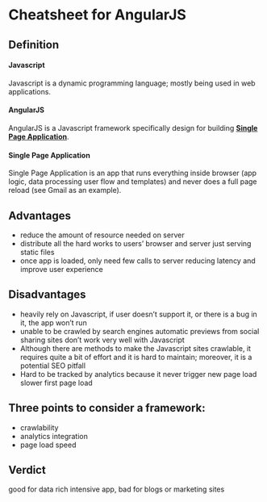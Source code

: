 Cheatsheet for AngularJS
========================

## Definition
#### Javascript
Javascript is a dynamic programming language; mostly being used in web applications.

#### AngularJS
AngularJS is a Javascript framework specifically design for building [**Single Page Application**](#single-page-application).

#### Single Page Application
Single Page Application is an app that runs everything inside browser (app logic, data processing user flow and templates) and
never does a full page reload
(see Gmail as an example).

## Advantages
* reduce the amount of resource needed on server
* distribute all the hard works to users’ browser and server just serving static files
* once app is loaded, only need few calls to server reducing latency and improve user experience

## Disadvantages
* heavily rely on Javascript, if user doesn’t support it, or there is a bug in it, the app won’t run
* unable to be crawled by search engines
automatic previews from social sharing sites don’t work very well with Javascript
* Although there are methods to make the Javascript sites crawlable, it requires quite a bit of effort and it is hard to maintain; moreover, it is a potential SEO pitfall
* Hard to be tracked by analytics because it never trigger new page load
slower first page load

## Three points to consider a framework:
* crawlability
* analytics integration
* page load speed

## Verdict
good for data rich intensive app, bad for blogs or marketing sites
